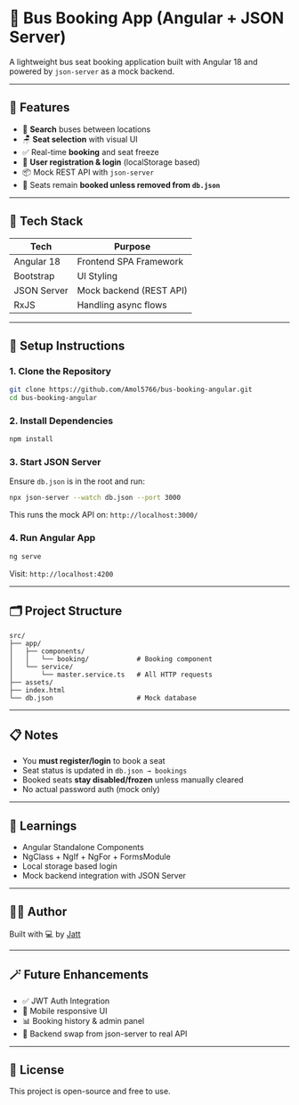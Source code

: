 # 🚌 Bus Booking App (Angular + JSON Server)

A lightweight bus seat booking application built with Angular 18 and powered by `json-server` as a mock backend.

---

## 📸 Features

- 🔎 **Search** buses between locations  
- 🪑 **Seat selection** with visual UI  
- ✅ Real-time **booking** and seat freeze  
- 👥 **User registration & login** (localStorage based)  
- 📦 Mock REST API with `json-server`  
- 🔐 Seats remain **booked unless removed from `db.json`**

---

## 🧩 Tech Stack

| Tech        | Purpose                      |
|-------------|------------------------------|
| Angular 18  | Frontend SPA Framework       |
| Bootstrap   | UI Styling                   |
| JSON Server | Mock backend (REST API)      |
| RxJS        | Handling async flows         |

---

## 🚀 Setup Instructions

### 1. Clone the Repository

```bash
git clone https://github.com/Amol5766/bus-booking-angular.git
cd bus-booking-angular
```

### 2. Install Dependencies

```bash
npm install
```

### 3. Start JSON Server

Ensure `db.json` is in the root and run:

```bash
npx json-server --watch db.json --port 3000
```

This runs the mock API on: `http://localhost:3000/`

### 4. Run Angular App

```bash
ng serve
```

Visit: `http://localhost:4200`

---

## 🗂 Project Structure

```
src/
├── app/
│   ├── components/
│   │   └── booking/            # Booking component
│   └── service/
│       └── master.service.ts   # All HTTP requests
├── assets/
├── index.html
└── db.json                     # Mock database
```

---

## 📋 Notes

- You **must register/login** to book a seat
- Seat status is updated in `db.json → bookings`
- Booked seats **stay disabled/frozen** unless manually cleared
- No actual password auth (mock only)

---

## 🧠 Learnings

- Angular Standalone Components
- NgClass + NgIf + NgFor + FormsModule
- Local storage based login
- Mock backend integration with JSON Server

---

## 🧑‍💻 Author

Built with 💻 by [Jatt](https://github.com/Amol576)

---

## 🪄 Future Enhancements

- ✅ JWT Auth Integration  
- 📱 Mobile responsive UI  
- 📊 Booking history & admin panel  
- 🔄 Backend swap from json-server to real API

---

## 🏁 License

This project is open-source and free to use.
